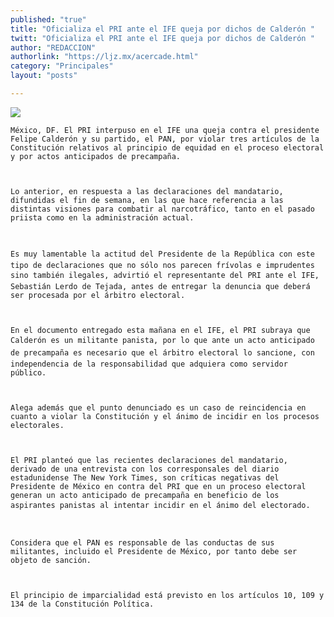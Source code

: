 ```yaml
---
published: "true"
title: "Oficializa el PRI ante el IFE queja por dichos de Calderón "
twitt: "Oficializa el PRI ante el IFE queja por dichos de Calderón "
author: "REDACCION"
authorlink: "https://ljz.mx/acercade.html"
category: "Principales"
layout: "posts"

---
```

![](http://i.imgur.com/lrj2gkXm.jpg
)


  
    México, DF. El PRI interpuso en el IFE una queja contra el presidente Felipe Calderón y su partido, el PAN, por violar tres artículos de la Constitución relativos al principio de equidad en el proceso electoral y por actos anticipados de precampaña.
  
  
  
    Lo anterior, en respuesta a las declaraciones del mandatario, difundidas el fin de semana, en las que hace referencia a las distintas visiones para combatir al narcotráfico, tanto en el pasado priista como en la administración actual.
  
  
  
    Es muy lamentable la actitud del Presidente de la República con este tipo de declaraciones que no sólo nos parecen frívolas e imprudentes sino también ilegales, advirtió el representante del PRI ante el IFE, Sebastián Lerdo de Tejada, antes de entregar la denuncia que deberá ser procesada por el árbitro electoral.
  
  
  
    En el documento entregado esta mañana en el IFE, el PRI subraya que Calderón es un militante panista, por lo que ante un acto anticipado de precampaña es necesario que el árbitro electoral lo sancione, con independencia de la responsabilidad que adquiera como servidor público.
  
  
  
    Alega además que el punto denunciado es un caso de reincidencia en cuanto a violar la Constitución y el ánimo de incidir en los procesos electorales.
  
  
  
    El PRI planteó que las recientes declaraciones del mandatario, derivado de una entrevista con los corresponsales del diario estadunidense The New York Times, son críticas negativas del Presidente de México en contra del PRI que en un proceso electoral generan un acto anticipado de precampaña en beneficio de los aspirantes panistas al intentar incidir en el ánimo del electorado.
  
  
  
    Considera que el PAN es responsable de las conductas de sus militantes, incluido el Presidente de México, por tanto debe ser objeto de sanción.
  
  
  
    El principio de imparcialidad está previsto en los artículos 10, 109 y 134 de la Constitución Política.
  

